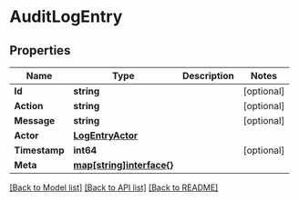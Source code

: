 # AuditLogEntry

## Properties

Name | Type | Description | Notes
------------ | ------------- | ------------- | -------------
**Id** | **string** |  | [optional] 
**Action** | **string** |  | [optional] 
**Message** | **string** |  | [optional] 
**Actor** | [**LogEntryActor**](LogEntryActor.md) |  | 
**Timestamp** | **int64** |  | [optional] 
**Meta** | [**map[string]interface{}**](interface{}.md) |  | 

[[Back to Model list]](../README.md#documentation-for-models) [[Back to API list]](../README.md#documentation-for-api-endpoints) [[Back to README]](../README.md)


